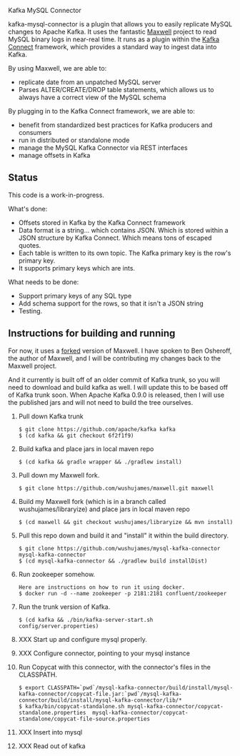 Kafka MySQL Connector

kafka-mysql-connector is a plugin that allows you to easily replicate MySQL changes to Apache Kafka. It uses the fantastic [Maxwell](https://github.com/zendesk/maxwell) project to read MySQL binary logs in near-real time. It runs as a plugin within the [Kafka Connect](http://kafka.apache.org/090/documentation.html#connect) framework, which provides a standard way to ingest data into Kafka.

By using Maxwell, we are able to:
- replicate date from an unpatched MySQL server
- Parses ALTER/CREATE/DROP table statements, which allows us to always have a correct view of the MySQL schema

By plugging in to the Kafka Connect framework, we are able to:
- benefit from standardized best practices for Kafka producers and consumers
- run in distributed or standalone mode
- manage the MySQL Kafka Connector via REST interfaces
- manage offsets in Kafka

Status
------
This code is a work-in-progress.

What's done:
* Offsets stored in Kafka by the Kafka Connect framework
* Data format is a string... which contains JSON. Which is stored within a JSON structure by Kafka Connect. Which means tons of escaped quotes.
* Each table is written to its own topic. The Kafka primary key is the row's primary key.
* It supports primary keys which are ints.

What needs to be done:
* Support primary keys of any SQL type
* Add schema support for the rows, so that it isn't a JSON string
* Testing.

Instructions for building and running
-------------------------------------
For now, it uses a [forked](https://github.com/wushujames/maxwell/tree/wushujames/libraryize) version of Maxwell. I have spoken to Ben Osheroff, the author of Maxwell, and I will be contributing my changes back to the Maxwell project.

And it currently is built off of an older commit of Kafka trunk, so you will need to download and build kafka as well. I will update this to be based off of Kafka trunk soon. When Apache Kafka 0.9.0 is released, then I will use the published jars and will not need to build the tree ourselves.

1.  Pull down Kafka trunk
    ```
    $ git clone https://github.com/apache/kafka kafka
    $ (cd kafka && git checkout 6f2f1f9)
    ```

2.  Build kafka and place jars in local maven repo
    ```
    $ (cd kafka && gradle wrapper && ./gradlew install)
    ```

3.  Pull down my Maxwell fork.
    ```
    $ git clone https://github.com/wushujames/maxwell.git maxwell
    ```

4.  Build my Maxwell fork (which is in a branch called wushujames/libraryize) and place jars in local maven repo
    ```
    $ (cd maxwell && git checkout wushujames/libraryize && mvn install)
    ```

5.  Pull this repo down and build it and "install" it within the build directory.
    ```
    $ git clone https://github.com/wushujames/mysql-kafka-connector mysql-kafka-connector
    $ (cd mysql-kafka-connector && ./gradlew build installDist)
    ```

6.  Run zookeeper somehow.
    ```
    Here are instructions on how to run it using docker.
    $ docker run -d --name zookeeper -p 2181:2181 confluent/zookeeper
    ```
    
7.  Run the trunk version of Kafka.
    ```
    $ (cd kafka && ./bin/kafka-server-start.sh config/server.properties)
    ```

8.  XXX Start up and configure mysql properly.


9.  XXX Configure connector, pointing to your mysql instance


10. Run Copycat with this connector, with the connector's files in the CLASSPATH.
    ```
    $ export CLASSPATH=`pwd`/mysql-kafka-connector/build/install/mysql-kafka-connector/copycat-file.jar:`pwd`/mysql-kafka-connector/build/install/mysql-kafka-connector/lib/*
    $ kafka/bin/copycat-standalone.sh mysql-kafka-connector/copycat-standalone.properties  mysql-kafka-connector/copycat-standalone/copycat-file-source.properties
    ```

11. XXX Insert into mysql

12. XXX Read out of kafka
